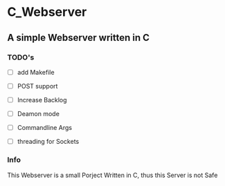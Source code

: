# C_Webserver 
## A simple Webserver written in C 


### TODO's 
- [ ] add Makefile
- [ ] POST support
- [ ] Increase Backlog 
- [ ] Deamon mode
- [ ] Commandline Args 
- [ ] threading for Sockets 


### Info 
This Webserver is a small Porject Written in C,
thus this Server is not Safe
